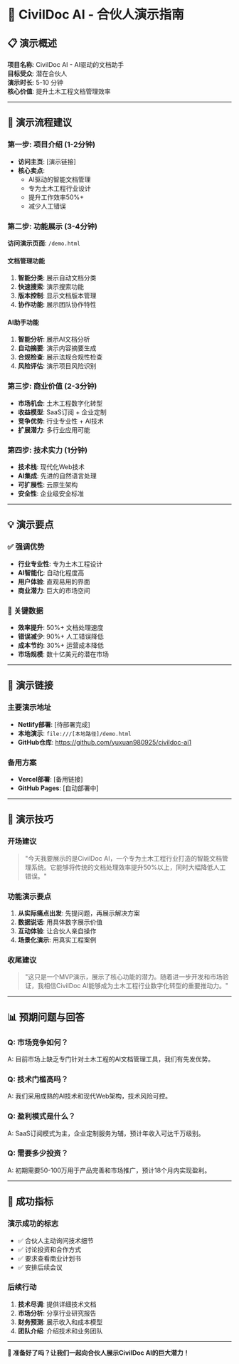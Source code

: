 # 🎯 CivilDoc AI - 合伙人演示指南

## 📋 **演示概述**
**项目名称**: CivilDoc AI - AI驱动的文档助手  
**目标受众**: 潜在合伙人  
**演示时长**: 5-10 分钟  
**核心价值**: 提升土木工程文档管理效率

---

## 🚀 **演示流程建议**

### **第一步: 项目介绍 (1-2分钟)**
- **访问主页**: [演示链接]
- **核心卖点**:
  - AI驱动的智能文档管理
  - 专为土木工程行业设计
  - 提升工作效率50%+
  - 减少人工错误

### **第二步: 功能展示 (3-4分钟)**
**访问演示页面**: `/demo.html`

#### **文档管理功能**
1. **智能分类**: 展示自动文档分类
2. **快速搜索**: 演示搜索功能
3. **版本控制**: 显示文档版本管理
4. **协作功能**: 展示团队协作特性

#### **AI助手功能**
1. **智能分析**: 展示AI文档分析
2. **自动摘要**: 演示内容摘要生成
3. **合规检查**: 展示法规合规性检查
4. **风险评估**: 演示项目风险识别

### **第三步: 商业价值 (2-3分钟)**
- **市场机会**: 土木工程数字化转型
- **收益模型**: SaaS订阅 + 企业定制
- **竞争优势**: 行业专业性 + AI技术
- **扩展潜力**: 多行业应用可能

### **第四步: 技术实力 (1分钟)**
- **技术栈**: 现代化Web技术
- **AI集成**: 先进的自然语言处理
- **可扩展性**: 云原生架构
- **安全性**: 企业级安全标准

---

## 💡 **演示要点**

### **✅ 强调优势**
- **行业专业性**: 专为土木工程设计
- **AI智能化**: 自动化程度高
- **用户体验**: 直观易用的界面
- **商业潜力**: 巨大的市场空间

### **🎯 关键数据**
- **效率提升**: 50%+ 文档处理速度
- **错误减少**: 90%+ 人工错误降低
- **成本节约**: 30%+ 运营成本降低
- **市场规模**: 数十亿美元的潜在市场

---

## 🔗 **演示链接**

### **主要演示地址**
- **Netlify部署**: [待部署完成]
- **本地演示**: `file:///[本地路径]/demo.html`
- **GitHub仓库**: https://github.com/yuxuan980925/civildoc-ai1

### **备用方案**
- **Vercel部署**: [备用链接]
- **GitHub Pages**: [自动部署中]

---

## 🎪 **演示技巧**

### **开场建议**
> "今天我要展示的是CivilDoc AI，一个专为土木工程行业打造的智能文档管理系统。它能够将传统的文档处理效率提升50%以上，同时大幅降低人工错误。"

### **功能演示要点**
1. **从实际痛点出发**: 先提问题，再展示解决方案
2. **数据说话**: 用具体数字展示价值
3. **互动体验**: 让合伙人亲自操作
4. **场景化演示**: 用真实工程案例

### **收尾建议**
> "这只是一个MVP演示，展示了核心功能的潜力。随着进一步开发和市场验证，我相信CivilDoc AI能够成为土木工程行业数字化转型的重要推动力。"

---

## 📊 **预期问题与回答**

### **Q: 市场竞争如何？**
A: 目前市场上缺乏专门针对土木工程的AI文档管理工具，我们有先发优势。

### **Q: 技术门槛高吗？**
A: 我们采用成熟的AI技术和现代Web架构，技术风险可控。

### **Q: 盈利模式是什么？**
A: SaaS订阅模式为主，企业定制服务为辅，预计年收入可达千万级别。

### **Q: 需要多少投资？**
A: 初期需要50-100万用于产品完善和市场推广，预计18个月内实现盈利。

---

## 🎯 **成功指标**

### **演示成功的标志**
- ✅ 合伙人主动询问技术细节
- ✅ 讨论投资和合作方式
- ✅ 要求查看商业计划书
- ✅ 安排后续会议

### **后续行动**
1. **技术尽调**: 提供详细技术文档
2. **市场分析**: 分享行业研究报告
3. **财务预测**: 展示收入和成本模型
4. **团队介绍**: 介绍技术和业务团队

---

**🚀 准备好了吗？让我们一起向合伙人展示CivilDoc AI的巨大潜力！**
